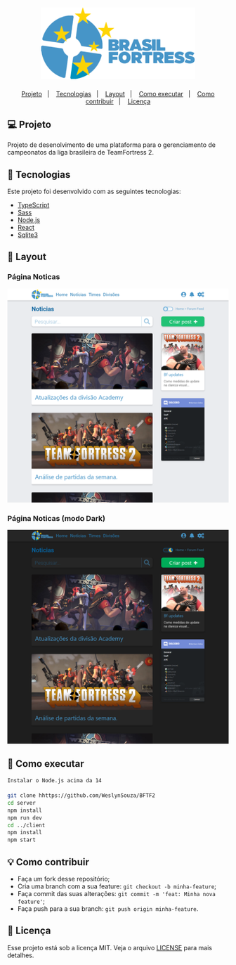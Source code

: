 <h1 align='center' >
  <img width='350px' alt='Brasil fortress' src='https://github.com/WeslynSouza/BFTF2/blob/main/github/logo.svg'/>
</h1>

<p align="center">
  <a href="#-projeto">Projeto</a>&nbsp;&nbsp;&nbsp;|&nbsp;&nbsp;&nbsp;
  <a href="#-tecnologias">Tecnologias</a>&nbsp;&nbsp;&nbsp;|&nbsp;&nbsp;&nbsp;
  <a href="#-layout">Layout</a>&nbsp;&nbsp;&nbsp;|&nbsp;&nbsp;&nbsp;
  <a href="#-como-executar">Como executar</a>&nbsp;&nbsp;&nbsp;|&nbsp;&nbsp;&nbsp;
  <a href="#-como-contribuir">Como contribuir</a>&nbsp;&nbsp;&nbsp;|&nbsp;&nbsp;&nbsp;
  <a href="#-licença">Licença</a>
</p>

## 💻 Projeto

Projeto de desenolvimento de uma plataforma para o gerenciamento de campeonatos da liga brasileira de TeamFortress 2.

## 🚀 Tecnologias

Este projeto foi desenvolvido com as seguintes tecnologias:

- [TypeScript](https://www.typescriptlang.org)
- [Sass](https://sass-lang.com)
- [Node.js](https://nodejs.org/en/)
- [React](https://reactjs.org)
- [Sqlite3](https://www.sqlite.org/index.html)

## 🔖 Layout

<p align='center'>
  <h3>Página Noticas</h3>
  <img src='https://github.com/WeslynSouza/BFTF2/blob/main/github/Noticia.png'>
  <h3>Página Noticas (modo Dark)</h3>
  <img src='https://github.com/WeslynSouza/BFTF2/blob/main/github/NoticiaBlack.png'>
</p>

## 📌 Como executar

```sh
Instalar o Node.js acima da 14

git clone hhttps://github.com/WeslynSouza/BFTF2
cd server
npm install
npm run dev
cd ../client
npm install
npm start
```

## 💡 Como contribuir

- Faça um fork desse repositório;
- Cria uma branch com a sua feature: `git checkout -b minha-feature`;
- Faça commit das suas alterações: `git commit -m 'feat: Minha nova feature'`;
- Faça push para a sua branch: `git push origin minha-feature`.

## 📝 Licença

Esse projeto está sob a licença MIT. Veja o arquivo [LICENSE]() para mais detalhes.
